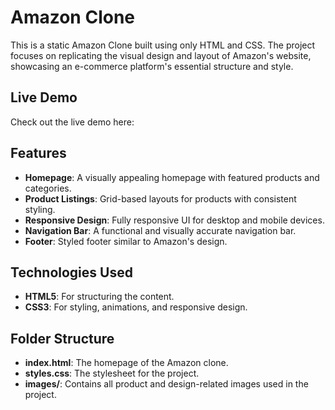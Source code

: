 

# Amazon Clone

This is a static Amazon Clone built using only HTML and CSS. The project focuses on replicating the visual design and layout of Amazon's website, showcasing an e-commerce platform's essential structure and style.  

## Live Demo  

Check out the live demo here:  

## Features  

- **Homepage**: A visually appealing homepage with featured products and categories.  
- **Product Listings**: Grid-based layouts for products with consistent styling.  
- **Responsive Design**: Fully responsive UI for desktop and mobile devices.  
- **Navigation Bar**: A functional and visually accurate navigation bar.  
- **Footer**: Styled footer similar to Amazon's design.  

## Technologies Used  

- **HTML5**: For structuring the content.  
- **CSS3**: For styling, animations, and responsive design.  



## Folder Structure  

- **index.html**: The homepage of the Amazon clone.  
- **styles.css**: The stylesheet for the project.  
- **images/**: Contains all product and design-related images used in the project.  



